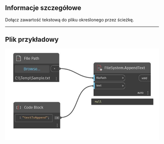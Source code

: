 ## Informacje szczegółowe
Dołącz zawartość tekstową do pliku określonego przez ścieżkę.
___
## Plik przykładowy

![AppendText](./DSCore.IO.FileSystem.AppendText_img.jpg)

